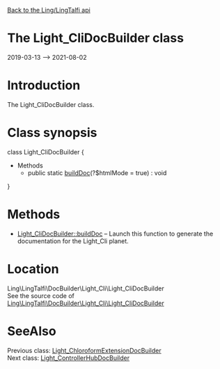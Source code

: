 [Back to the Ling/LingTalfi api](https://github.com/lingtalfi/LingTalfi/blob/master/doc/api/Ling/LingTalfi.md)



The Light_CliDocBuilder class
================
2019-03-13 --> 2021-08-02






Introduction
============

The Light_CliDocBuilder class.



Class synopsis
==============


class <span class="pl-k">Light_CliDocBuilder</span>  {

- Methods
    - public static [buildDoc](https://github.com/lingtalfi/LingTalfi/blob/master/doc/api/Ling/LingTalfi/DocBuilder/Light_Cli/Light_CliDocBuilder/buildDoc.md)(?$htmlMode = true) : void

}






Methods
==============

- [Light_CliDocBuilder::buildDoc](https://github.com/lingtalfi/LingTalfi/blob/master/doc/api/Ling/LingTalfi/DocBuilder/Light_Cli/Light_CliDocBuilder/buildDoc.md) &ndash; Launch this function to generate the documentation for the Light_Cli planet.





Location
=============
Ling\LingTalfi\DocBuilder\Light_Cli\Light_CliDocBuilder<br>
See the source code of [Ling\LingTalfi\DocBuilder\Light_Cli\Light_CliDocBuilder](https://github.com/lingtalfi/LingTalfi/blob/master/DocBuilder/Light_Cli/Light_CliDocBuilder.php)



SeeAlso
==============
Previous class: [Light_ChloroformExtensionDocBuilder](https://github.com/lingtalfi/LingTalfi/blob/master/doc/api/Ling/LingTalfi/DocBuilder/Light_ChloroformExtension/Light_ChloroformExtensionDocBuilder.md)<br>Next class: [Light_ControllerHubDocBuilder](https://github.com/lingtalfi/LingTalfi/blob/master/doc/api/Ling/LingTalfi/DocBuilder/Light_ControllerHub/Light_ControllerHubDocBuilder.md)<br>
